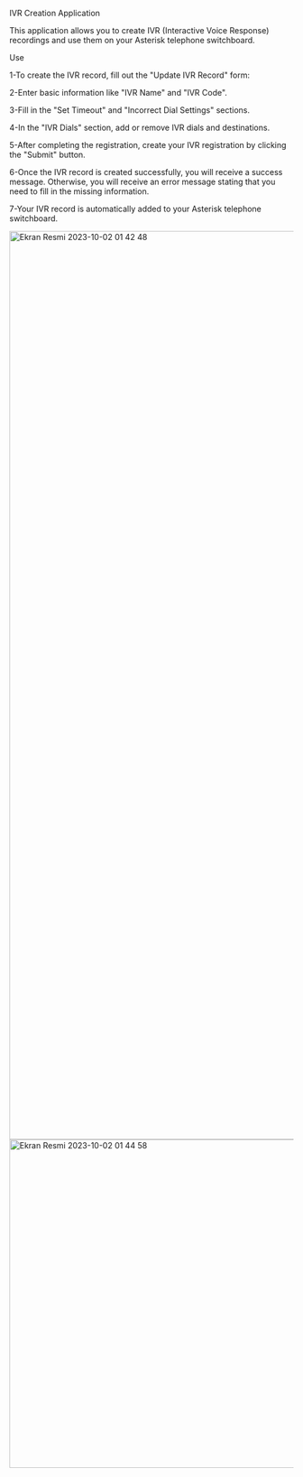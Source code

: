 IVR Creation Application

This application allows you to create IVR (Interactive Voice Response) recordings and use them on your Asterisk telephone switchboard.

Use

1-To create the IVR record, fill out the "Update IVR Record" form:

2-Enter basic information like "IVR Name" and "IVR Code".

3-Fill in the "Set Timeout" and "Incorrect Dial Settings" sections.

4-In the "IVR Dials" section, add or remove IVR dials and destinations.

5-After completing the registration, create your IVR registration by clicking the "Submit" button.

6-Once the IVR record is created successfully, you will receive a success message. Otherwise, you will receive an error message stating that you need to fill in the missing information.

7-Your IVR record is automatically added to your Asterisk telephone switchboard.

<img width="1610" alt="Ekran Resmi 2023-10-02 01 42 48" src="https://github.com/mustafagodel/CreateIvrRecord/assets/89693873/bd286747-c81e-447b-9abb-182fba6988e9">


<img width="582" alt="Ekran Resmi 2023-10-02 01 44 58" src="https://github.com/mustafagodel/CreateIvrRecord/assets/89693873/41d8fbae-2b4e-4e32-b176-f227c8f5bc4e">
